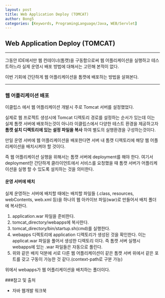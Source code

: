 ```yaml
---
layout: post
title: Web Application Deploy (TOMCAT)
author: Bong5
categories: [Keywords, ProgramingLanguage/Java, WEB/Servlet]
---
```


## Web Application Deploy (TOMCAT)

---

그동안 IDE에서만 웹 컨테이너(톰캣)을 구동함으로써 웹 어플리케이션을 실행하고 테스트하느라 실제 운영시 배포 방법에 대해서는 고민해 본적이 없다.

이번 기회에 간단하게 웹 어플리케이션을 톰캣에 배포하는 방법을 살펴본다.

---

### 웹 어플리케이션 배포
이클립스 에서 웹 어플리케이션 개발시 주로 Tomcat 서버를 설정했었다.

실제로 웹 프로젝트 생성시에 Tomcat 디렉토리 경로를 설정하는 순서가 있는데 이는 실제 톰캣 서버에 배포하는것이 아니라 이클립스에서 다양한 테스트 환경을 제공하고자 __톰캣 설치 디렉토리에 있는 설정 파일을 복사__ 하여 별도의 실행환경을 구성하는것이다.

만일 운영 서버에 웹 어플리케이션을 배포한다면 서버 내 톰캣 디렉토리에 해당 웹 어플리케이션을 배치시켜야 할 것이다.

즉 웹 어플리케이션 실행을 위해서는 톰캣 서버에 deployment를 해야 한다. 여기서 deployment란 간단하게 클라이언트에서 서비스를 요청했을 때 톰캣 서버가 어플리케이션을 실행 할 수 있도록 설치하는 것을 의미한다.

#### 운영 서버에 배치
실제 운영하는 서버에 배치할 때에는 배치할 파일들 (.class, resources, webContents, web.xml 등)을 하나의 웹 아카이브 파일(war)로 만들어서 배치 폴더에 복사한다.

1. application.war 파일을 준비한다.
2. tomcat_directory/webapps에 복사한다.
3. tomcat_directory/bin/startup.sh(cmd)를 실행한다.
4. webapps 디렉토리에 application 디렉토리가 생성된 것을 확인한다. 이는 applicat.war 파일을 풀어서 생성한 디렉토리 이다. 즉 톰캣 서버 실행시 webapps에 있는 .war 파일들은 자동으로 풀린다.
5. 위와 같은 배치 덕분에 서로 다른 웹 어플리케이션이 같은 톰캣 서버 위에서 같은 포트를 갖고 구동이 가능한 것 같다.(context-path로 구분 가능)

위에서 webapps가 웹 어플리케이션을 배치하는 폴더이다.












###참고 및 출처
  - 자바 웹개발 워크북
